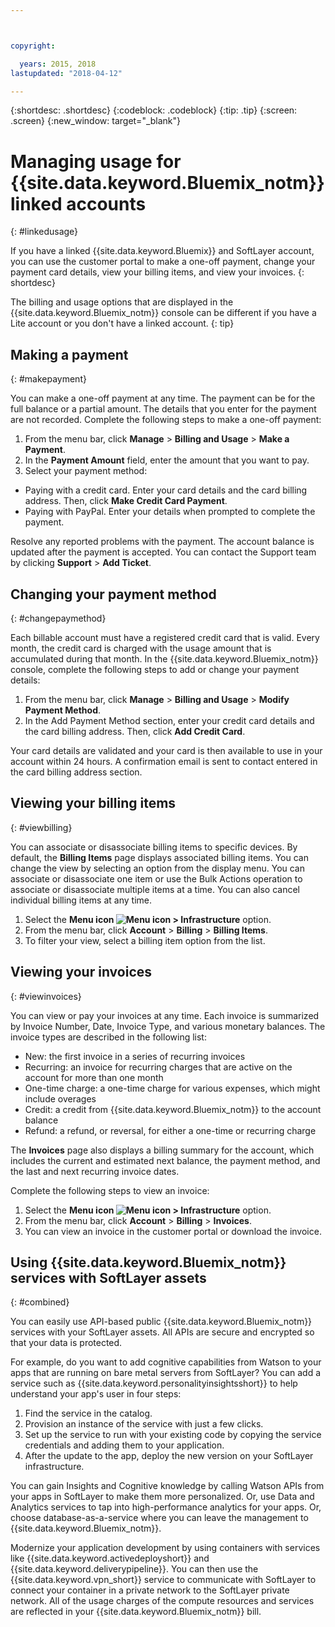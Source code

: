 ```yaml
---



copyright:

  years: 2015, 2018
lastupdated: "2018-04-12"

---
```


{:shortdesc: .shortdesc}
{:codeblock: .codeblock}
{:tip: .tip}
{:screen: .screen}
{:new_window: target="_blank"}

# Managing usage for {{site.data.keyword.Bluemix_notm}} linked accounts
{: #linkedusage}

If you have a linked {{site.data.keyword.Bluemix}} and SoftLayer account, you can use the customer portal to make a one-off payment, change your payment card details, view your billing items, and view your invoices.
{: shortdesc}

The billing and usage options that are displayed in the {{site.data.keyword.Bluemix_notm}} console can be different if you have a Lite account or you don't have a linked account.
{: tip}

## Making a payment
{: #makepayment}

You can make a one-off payment at any time. The payment can be for the full balance or a partial amount. The details that you enter for the payment are not recorded. Complete the following steps to make a one-off payment:

1. From the menu bar, click **Manage** > **Billing and Usage** > **Make a Payment**.  
2. In the **Payment Amount** field, enter the amount that you want to pay.
3. Select your payment method:
 * Paying with a credit card. Enter your card details and the card billing address. Then, click **Make Credit Card Payment**.
 * Paying with PayPal. Enter your details when prompted to complete the payment.

Resolve any reported problems with the payment. The account balance is updated after the payment is accepted. You can contact the Support team by clicking **Support** > **Add Ticket**.

## Changing your payment method
{: #changepaymethod}

Each billable account must have a registered credit card that is valid. Every month, the credit card is charged with the usage amount that is accumulated during that month. In the {{site.data.keyword.Bluemix_notm}} console, complete the following steps to add or change your payment details:

1. From the menu bar, click **Manage** > **Billing and Usage** > **Modify Payment Method**.  
2. In the Add Payment Method section, enter your credit card details and the card billing address. Then, click **Add Credit Card**.

Your card details are validated and your card is then available to use in your account within 24 hours. A confirmation email is sent to contact entered in the card billing address section.

## Viewing your billing items
{: #viewbilling}

You can associate or disassociate billing items to specific devices. By default, the **Billing Items** page displays associated billing items. You can change the view by selecting an option from the display menu. You can associate or disassociate one item or use the Bulk Actions operation to associate or disassociate multiple items at a time. You can also cancel individual billing items at any time. 

1. Select the **Menu icon ![Menu icon](../icons/icon_hamburger.svg) > Infrastructure** option. 
2. From the menu bar, click **Account** > **Billing** > **Billing Items**.
3. To filter your view, select a billing item option from the list.

## Viewing your invoices
{: #viewinvoices}

You can view or pay your invoices at any time. Each invoice is summarized by Invoice Number, Date, Invoice Type, and various monetary balances. The invoice types are described in the following list:

 *  New: the first invoice in a series of recurring invoices
 *  Recurring: an invoice for recurring charges that are active on the account for more than one month
 *  One-time charge: a one-time charge for various expenses, which might include overages
 *  Credit: a credit from {{site.data.keyword.Bluemix_notm}} to the account balance
 *  Refund: a refund, or reversal, for either a one-time or recurring charge

The **Invoices** page also displays a billing summary for the account, which includes the current and estimated next balance, the payment method, and the last and next recurring invoice dates.

Complete the following steps to view an invoice:

1. Select the **Menu icon ![Menu icon](../icons/icon_hamburger.svg) > Infrastructure** option. 
2. From the menu bar, click **Account** > **Billing** > **Invoices**.
3. You can view an invoice in the customer portal or download the invoice.

## Using {{site.data.keyword.Bluemix_notm}} services with SoftLayer assets
{: #combined}

You can easily use API-based public {{site.data.keyword.Bluemix_notm}} services with your SoftLayer assets. All APIs are secure and encrypted so that your data is protected.

For example, do you want to add cognitive capabilities from Watson to your apps that are running on bare metal servers from SoftLayer? You can add a service such as {{site.data.keyword.personalityinsightsshort}} to help understand your app's user in four steps:

1. Find the service in the catalog.
2. Provision an instance of the service with just a few clicks.
3. Set up the service to run with your existing code by copying the service credentials and adding them to your application.
4. After the update to the app, deploy the new version on your SoftLayer infrastructure.

You can gain Insights and Cognitive knowledge by calling Watson APIs from your apps in SoftLayer to make them more personalized. Or, use Data and Analytics services to tap into high-performance analytics for your apps. Or, choose database-as-a-service where you can leave the management to {{site.data.keyword.Bluemix_notm}}.

Modernize your application development by using containers with services like {{site.data.keyword.activedeployshort}} and {{site.data.keyword.deliverypipeline}}. You can then use the {{site.data.keyword.vpn_short}} service to communicate with SoftLayer to connect your container in a private network to the SoftLayer private network. All of the usage charges of the compute resources and services are reflected in your {{site.data.keyword.Bluemix_notm}} bill.
